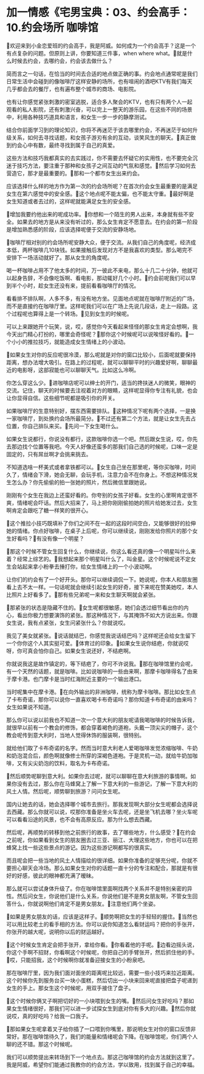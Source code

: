 # 加一情感《宅男宝典：03、约会高手：10.约会场所 咖啡馆

🎼欢迎来到小金恋爱班的约会高手，我是阿威。如何成为一个约会高手？这是一个有点复杂的问题。但原则上讲，你要知道三件事，when where what。🎼就是什么时候去约会，去哪约会，约会该去做什么？

简而言之一句话，在恰当的时间去合适的地点做正确的事。约会地点通常呢是我们日常生活中会碰到的像咖啡厅这样安静的场所，也有喧闹的酒吧KTV有我们每天几乎都会去的餐厅，也有遍布整个城市的商场、电影院。

也有让你感觉紧张刺激的密室逃脱，适合多人聚会的KTV，也有只有两个人一起观看的私人影院，还有刺激兴奋，可以完上一整天的游乐园，在这些不同的场景中，利用各种技巧道具和语言，和女生一步一步的静摩测试。

结合你前面学习到的理论知识，你将不再迷茫于该去哪里约会，不再迷茫于如何升级关系，如何去寻找话题，和女孩子游刃有余的互动，谈笑风生的聊天。🎼真正做到约会心中有数，最终寻找到属于自己的真爱。

这些方法和技巧我都真实的去实践过，你不需要去怀疑它的实用性，也不要完全沉迷于技巧方法，要注重于那种和女孩子之间互动的气氛和感觉。🎼然后学习如何去营造它，那才是最重要的。🎼那和一个都市女生出来约会。

应该选择什么样的地方作为第一次的约会场所呢？在首次约会女生最重要的是满足女生在第六感觉中的安全感。🎼这个地点呢不能太偏，也不能太守重。🎼最好啊是女生知道或者去过的，这样呢就能满足女生的安全感。

🎼增加我要约他出来的呢成功率。🎼你想和一个陌生的男人出来，本身就有些不安全。如果去的地方是从来没有听过的，那么女生肯定不愿意去。在约会的第一阶段是增加熟悉感的阶段，应该选择呢便于交流的安静场地。

🎼咖啡厅相对别的约会场所呢安静大众，便于交流。从我们自己的角度呢，经济成本低，两杯咖啡几10块钱。如果接触后发现对方不是我喜欢的类型。那么喝完不安排下一场活动就好了。那从女生的角度呢。

喝一杯咖啡占用不了他太多的时间，万一彼此不来电，那么十几二十分钟，他就可以起身告辞，不会像吃饭啊、看电影，那动辄好几个小时。🎼约会前呢我们可以早到半个小时，趁女生还没有来，提前看看咖啡厅的情况。

看看排不排队啊，人多不多，有没有地方坐。见面地点呢就在咖啡厅附近的广场，而不是直接约在咖啡厅里。这样呢我们可以在广场上先说几段话，走上一段路。这个过程呢也算得上是一个转场。🎼见到女生的时候呢。

可以上来跟她开个玩笑，说，哎，感觉你今天看起来怪怪的那女生肯定会想啊，我今天出门精心打扮的，哪里会奇怪呢？🎼那你这个时候呢可以说唉怪好看的。🎼一个小小的推拉技巧，就能造成女生情绪上的小波动。

🎼如果女生对你的反应呢很冷漠，那么呢就是对你的窗口比较小，后面呢就要保持距离，想办法增大吸引。在路上的过程呢，就可以聊聊平时的兴趣爱好啊，聊聊最近的电影呀，这部寂能也可以聊聊天气。比如这么冷啊。

你怎么穿这么少。🎼进咖啡店呢可以绅士的开门，适当的搀扶迷人的微笑，眼神的交流。记住，聊天的时候要去注视着对方的眼睛，这样呢显得你专注有礼貌，也会让你显得自信。这些细节呢都是吸引你的开关。

如果咖啡厅的生意特别好，摆东西需要排队。🎼这种情况下呢有两个选择，一是换一家咖啡厅，到处换约会场所最简分。🎼不过还有第二个方法，就是让女生先去占位置，你自己排队来买。🎼先问一下女生喝什么。

如果女生说都行，你说没有都行，这款咖啡你选一个吧。然后跟女生说，哎，你先去那边找个位置等我吧。今天人好像还蛮多的那我们自己选的时候呢，口味一定是固定的，只有屌丝啊才会挑来挑去。

不知道选啥一杯美式或者拿铁都可以。🎼女生自己坐在那里呢，等你买咖啡，时间久了，情绪会下滑，她会无聊，会玩手机，注意力会不在你身上。不想这种情况发生怎么办？你先偷偷的拍一张她的照片，然后微信里跟她说。

刚刚有个女生在我边上还蛮好看的。你夸别的女孩子好看。女生的心里啊肯定很不爽，情绪呢会吓话。然后大招来了，马上把你刚刚偷拍她的照片给她发过去，女生啊肯定会跟吃了糖一样笑的很开心。

🎼这个推拉小技巧既填补了你们之间不在一起的这段时间空白，又能够很好的拉伸她的情绪。你点好咖啡，在桌子上后呢，你可以继续说，刚刚发给你照片的那个女生好看吗？🎼有没有像一个明星？

🎼那这个时候不管女生回复什么，你继续说，你这么看还真的像一个明星叫什么来着？经常上综艺的。🎼我想起来那个明星叫什么了，叫金星。这个时候呢说不定女生会站起来拿小粉拳去捶打你，给女生情绪上的一个小波动啊。

让你们的约会有了一个好开头。那你可以继续调侃一下。她说呢，你本人和朋友圈看上去不太一样。一句话呢就会继续引起女生的好奇，接下来呢在赞美她哎，本人比照片上好看多了。🎼那有些兄弟呢一来和女生聊天啊就会紧张。

🎼那紧张的状态是隐藏不住的。🎼女生呢都很敏感，她们会透过细节看出你的内心，看出你极力想要演饰的紧张。那这种情况下，与其掩饰不如大方说出来。你跟女生说，我有点紧张，女生问紧张什么？你就说哎。

我见了美女就紧张。🎼说话就结巴，你感觉我说话结巴吗？这样呢还会给女生留下一个你你这个人其实挺可爱。🎼体育过的印象。🎼如果女生说你结疤，你就说哎呀，你可真会怕你自己。如果女生说还好，不结疤啊。

你就说我这是故作镇定的，等下结疤了，你可不许说我。🎼那在咖啡馆里约会呢，有一个天然的话题，就是咖啡。比如说咖啡的一些由来啊，那摩卡咖啡得名了由来于摩卡港。也门摩卡是当时红海附近主要的一个输出港口。

当时呢集中在摩卡港。🎼在向外输出的非洲咖啡，统称为摩卡咖啡。那比如女生点了卡布奇诺，那你可以说你一直喜欢喝卡布奇诺吗？那你知道卡布奇诺的由来吗？女生如果说不知道。

那么你可以说以前我也不知道一次一个意大利的朋友呢请我喝咖啡的时候告诉我，就很早以前有一个教会的修饰，都会穿着褐色的道袍，头戴一顶尖尖的帽子，这个教会呢传到意大利时，当地人觉得休饰的服装啊，很特别。

就给他们取了卡布奇诺的名字。然而当时意大利老人爱喝咖啡发觉浓缩咖啡、牛奶和奶泡混合后，颜色啊就像修士所穿的深褐色道袍。于是灵机一动，就给牛奶加咖啡，又有尖尖奶泡的饮料，取名为卡布奇诺。

🎼然后顺势呢聊到意大利。如果你去过呢，就可以聊聊在意大利旅游的事情啊。如果你没有去过，那么你在马蜂窝上了解一下意大利的一些游记，了解一下意大利的风土人情。然后呢，顺势聊到旅游？问问女生呢。

国内让她去的话，她会选择哪个城市去旅行。那我发现啊大部分女生呢都会选择说去西藏。那么你就可以说，哎那你准备是坐火车去呢，还是坐飞机去哪？坐火车呢可以看看沿途的风景，也不会有高原反应。那为什么想去西藏。

然后呢，再顺势的转移到他之前旅行的故事，去了哪些地方，什么感受？🎼在约会之前呢，你如果看到女生的朋友圈去过三亚、丽江、大理这些地方，你也可以在把蜂窝上找一些这些景点的游记。因为这些游记啊都写的很真实。

而且呢会把一些当地的风土人情描绘的很详细。如果你准备的足够充分呢，你就不要担心聊天会冷场。那么如果女生对你的话题一直十分的专注和配合，那就是有很好的好感，彼此的眼神都充满了暧昧。

那么就可以尝试身体升级了。你在咖啡馆里面啊找两个关系并不是特别亲密的异性。然后问女生，你说他们是什么关系，你说他们是不是男女朋友啊，不管女生回答什么，你就说啊他们肯定不是男女朋友。🎼注意他们两个坐姿。

🎼如果是男女朋友的话，应该是这样子。🎼顺势啊把女生的手轻轻的握住。🎼当然也可以用比较老土的看手相的方法。你可以说你知道怎么看财运吗？把你的手张开，你张开的越大呢，说明你以后的财运越好。

🎼这个时候女生肯定会把手张开，拿给你看。🎼你看着他的手呢。🎼边看边摇头说，你这个手啊不招财，你看啊这个时候呢，你把自己的手臂张开，然后抓住他的手。🎼哎，只能招我，这个时候啊你就准备迎接女生的小粉泉吧。

那在咖啡厅里，因为我们面对面坐的距离呢比较远，需要一些小技巧来拉近距离。这个时候你先到服务台买一块小蛋糕，然后切出一小块来回来呢直接把盘子呢递到女生的手上。那女生这个时候呢，用双手接住了盘子。

🎼这个时候你俩叉子啊把切好的一小块喂到女生的嘴。🎼然后问女生好吃吗？那如果女生情绪很好，那我们可以进一步试探女生到底对你有多大的兴趣。🎼然后你就说哎，真的好吃吗？给我一口我子。

🎼那如果女生呢拿着叉子给你插了一口喂到你嘴里，那说明女生对你的窗口反馈非常好。那在咖啡馆待久了，我们的能量和情绪呢会下降。在咖啡馆呢，你们两个人聊的还不错。那这个时候呢。

我们可以顺势提出来转场到下一个地点去。那这己咖啡馆的约会方法就到这里了。我是阿威，希望你们能通过我教你的约会方法，学以致用，找到属于自己的幸福。

